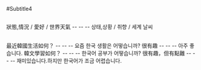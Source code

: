 #Subtitle4

##

狀態,情況 / 愛好 / 世界天氣 -- -- -- 상태,상황 / 취향 / 세계 날씨

##

最近韓國生活如何？ -- -- -- 요즘 한국 생활은 어떻습니까?
很有趣 -- -- -- 아주 좋습니다.
韓文學習如何？ -- -- -- 한국어 공부가 어떻습니까?
很有趣，但有點難 -- -- -- 재미있습니다.하지만 한국어가 조금 어렵습니다.
